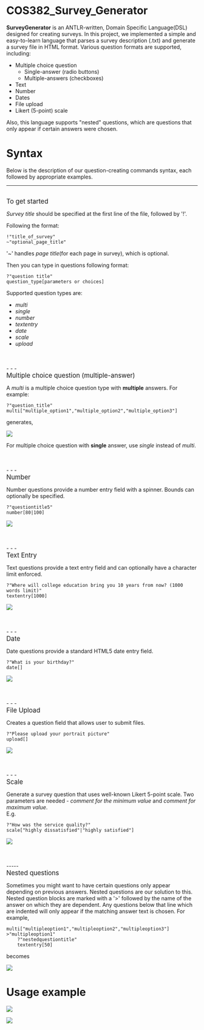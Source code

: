 # COS382_Survey_Generator
**SurveyGenerator** is an ANTLR-written, Domain Specific Language(DSL) designed for creating surveys. In this project, we implemented a simple and easy-to-learn language that parses a survey description (.txt) and generate a survey file in HTML format.
Various question formats are supported, including:

- Multiple choice question
    - Single-answer (radio buttons)
    - Multiple-answers (checkboxes)
- Text
- Number
- Dates
- File upload
- Likert (5-point) scale

Also, this language supports "nested" questions, which are questions that only appear if certain answers were chosen.


Syntax
================


Below is the description of our question-creating commands syntax, each followed by appropriate examples.

-----
<br>
<big>To get started</big>

*Survey title* should be specified at the first line of the file, followed by '!'.

Following the format:

~~~~~~~~~~~~~~~~~~~~~~~~~~~~~~~~~~~
!"title_of_survey"
~"optional_page_title"
~~~~~~~~~~~~~~~~~~~~~~~~~~~~~~~~~~~



'~' handles *page title*(for each page in survey), which is optional.


Then you can type in questions following format:

~~~~~~~~~~~~~~~~~~~~~~~~~~~~~~~~~~~
?"question title"
question_type[parameters or choices]
~~~~~~~~~~~~~~~~~~~~~~~~~~~~~~~~~~~


Supported question types are:
- *multi*
- *single*
- *number*
- *textentry*
- *date*
- *scale*
- *upload*

<br>
<br>
- - -
<br>
<big>Multiple choice question (multiple-answer)</big>

A *multi* is a multiple choice question type with **multiple** answers.
For example:
~~~~~~~~~~~~~~~~~~~~~~~~~~~~~~~~~~~
?"question_title"
multi["multiple_option1","multiple_option2","multiple_option3"]
~~~~~~~~~~~~~~~~~~~~~~~~~~~~~~~~~~~

generates,

![](final01.jpg)

For multiple choice question with **single** answer, use *single* instead of *multi*.

<br>
<br>
- - -
<br>
<big>Number</big>

Number questions provide a number entry field with a spinner.  Bounds can optionally be specified.
~~~~~~~
?"questiontitle5"
number[80|100]
~~~~~~~
![](final03.jpg)

<br>
<br>
- - -
<br>
<big>Text Entry</big>

Text questions provide a text entry field and can optionally have a character limit enforced.

~~~~~~
?"Where will college education bring you 10 years from now? (1000 words limit)"
textentry[1000]
~~~~~~
![](final04.jpg)

<br>
<br>
- - -
<br>
<big>Date</big>

Date questions provide a standard HTML5 date entry field.
~~~~~
?"What is your birthday?"
date[]
~~~~~

![](final05.jpg)

<br>
<br>
- - -
<br>
<big>File Upload</big>

Creates a question field that allows user to submit files.
~~~~~
?"Please upload your portrait picture"
upload[]
~~~~~

![](final06.jpg)

<br>
<br>
- - -
<br>
<big>Scale</big>

Generate a survey question that uses well-known Likert 5-point scale.
Two parameters are needed - *comment for the minimum value* and *comment for maximum value*.
<br>
E.g.
~~~~~
?"How was the service quality?"
scale["highly dissatisfied"|"highly satisfied"]
~~~~~

![](final07.jpg)

<br>
<br>
-----
<br>
<big>Nested questions</big>

Sometimes you might want to have certain questions only appear depending on previous answers.
Nested questions are our solution to this.
Nested question blocks are marked with a '>' followed by the name of the answer on which they are dependent.
Any questions below that line which are indented will only appear if the matching answer text is chosen.
For example,

~~~~~~~~~~~~~~~~~~~~~~~~~~~~~~~~~~~
multi["multipleoption1","multipleoption2","multipleoption3"]
>"multipleoption1"
    ?"nestedquestiontitle"
    textentry[50]
~~~~~~~~~~~~~~~~~~~~~~~~~~~~~~~~~~~

becomes

![](final02.jpg)



Usage example
================
![](screenshot4.png)

![](screenshot5.png)
